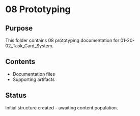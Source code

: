 # 08 Prototyping

## Purpose
This folder contains 08 prototyping documentation for 01-20-02_Task_Card_System.

## Contents
- Documentation files
- Supporting artifacts

## Status
Initial structure created - awaiting content population.
